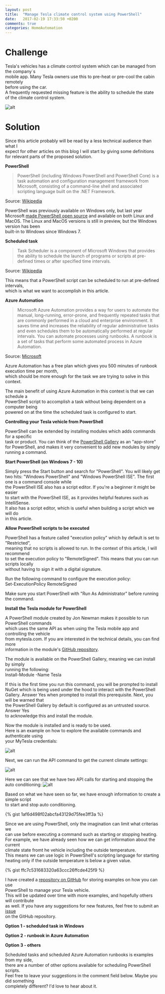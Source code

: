 ```yaml
---
layout: post
title:  "Manage Tesla climate control system using PowerShell"
date:   2017-02-19 17:33:50 +0200
comments: true
categories: HomeAutomation
---
```


# Challenge

Tesla's vehicles has a climate control system which can be managed from the company`s  
mobile app. Many Tesla owners use this to pre-heat or pre-cool the cabin remotely  
before using the car.  
A frequently requested missing feature is the ability to schedule the state  
of the climate control system.


![alt](/images/Tesla-logo.png)
  

# Solution

Since this article probably will be read by a less technical audience than what I  
expect for other articles on this blog I will start by giving some definitions  
for relevant parts of the proposed solution.

**PowerShell**
 
>PowerShell (including Windows PowerShell and PowerShell Core) is a task automation and configuration management framework from Microsoft, consisting of a command-line shell and associated scripting language built on the .NET Framework.

Source: [Wikipedia](https://en.wikipedia.org/wiki/PowerShell)

PowerShell was previously available on Windows only, but last year Microsoft  [made PowerShell open source](https://blogs.msdn.microsoft.com/powershell/2016/08/18/powershell-on-linux-and-open-source-2/) and available on both Linux and MacOS.
The Linux and MacOS versions is still in preview, but the Windows version has been  
built-in to Windows since Windows 7.

**Scheduled task**  

>Task Scheduler is a component of Microsoft Windows that provides the ability to schedule the launch of programs or scripts at pre-defined times or after specified time intervals.

Source: [Wikipedia](https://en.wikipedia.org/wiki/Windows_Task_Scheduler)

This means that a PowerShell script can be scheduled to run at pre-defined intervals,  
which is what we want to accomplish in this article.

**Azure Automation**  

>Microsoft Azure Automation provides a way for users to automate the manual, long-running, error-prone, and frequently repeated tasks that are commonly performed in a cloud and enterprise environment. It saves time and increases the reliability of regular administrative tasks and even schedules them to be automatically performed at regular intervals. You can automate processes using runbooks. A runbook is a set of tasks that perform some automated process in Azure Automation.

Source: [Microsoft](https://docs.microsoft.com/en-us/azure/automation/automation-intro)

Azure Automation has a free plan which gives you 500 minutes of runbook execution time per month,  
which should be more enough for the task we are trying to solve in this context.

The main benefit of using Azure Automation in this context is that we can schedule a  
PowerShell script to accomplish a task without being dependent on a computer being  
powered on at the time the scheduled task is configured to start.

**Controlling your Tesla vehicle from PowerShell**  

PowerShell can be extended by installing modules which adds commands for a specific  
task or product. You can think of the [PowerShell Gallery](https://www.powershellgallery.com) as an "app-store" for 
 PowerShell, and makes it very convenient to add new modules by simply running a command.

**Start PowerShell (on Windows 7 - 10)**  

Simply press the Start button and search for "PowerShell". You will likely get two hits:
"Windows PowerShell" and "Windows PowerShell ISE". The first one is a command console while  
the PowerShell ISE also has a script editor. If you're a beginner it might be easier  
to start with the PowerShell ISE, as it provides helpful features such as IntelliSense.  
It also has a script editor, which is useful when building a script which we will do  
in this article.

**Allow PowerShell scripts to be executed**  

PowerShell has a feature called "execution policy" which by default is set to "Restricted",  
meaning that no scripts is allowed to run. In the context of this article, I will recommend  
to set the execution policy to "RemoteSigned". This means that you can run scripts locally  
without having to sign it with a digital signature.

Run the following command to configure the execution policy:  
Set-ExecutionPolicy RemoteSigned

Make sure you start PowerShell with "Run As Administrator" before running the command.

**Install the Tesla module for PowerShell**  

A PowerShell module created by Jon Newman makes it possible to run PowerShell commands  
which uses the same API as when using the Tesla mobile app and controlling the vehicle  
from mytesla.com. If you are interested in the technical details, you can find more  
information in the module's [GitHub repository](https://github.com/JonnMsft/TeslaPSModule).

The module is available on the PowerShell Gallery, meaning we can install by simply  
running the following:  
Install-Module -Name Tesla  

If this is the first time you run this command, you will be prompted to install  
NuGet which is being used under the hood to interact with the PowerShell Gallery.
Answer Yes when prompted to install this prerequisite. Next, you will be warned that  
the PowerShell Gallery by default is configured as an untrusted source. Answer Yes  
to acknowledge this and install the module.

Now the module is installed and is ready to be used.  
Here is an example on how to explore the available commands and authenticate using  
your MyTesla credentials:

![alt](/images/2017-02-19_Tesla_PowerShell_01.png)
  
Next, we can run the API command to get the current climate settings:

![alt](/images/2017-02-19_Tesla_PowerShell_02.png)
  
Here we can see that we have two API calls for starting and stopping the auto conditioning:
![alt](/images/2017-02-19_Tesla_PowerShell_03.png)

Based on what we have seen so far, we have enough information to create a simple script  
to start and stop auto conditioning.

{% gist 1af6d498f02abcfa43129d75fee3ff3a %}

Since we are using PowerShell, only the imagination can limit what criterias we  
can use before executing a command such as starting or stopping heating.
For example, we have already seen how we can get information about the current  
climate state fromt he vehicle including the outside temperature.  
This means we can use logic in PowerShell's scripting language for starting  
heating only if the outside temperature is below a given value.

{% gist ffc7c531683320a63ccc26ffcde425f9 %}

I have created a [repository on GitHub](https://github.com/janegilring/Tesla) for storing examples on how you can use  
PowerShell to manage your Tesla vehicle.  
This will be updated over time with more examples, and hopefully others will contribute  
as well. If you have any suggestions for new features, feel free to submit an [issue](https://github.com/janegilring/Tesla/issues)  
on the GitHub repository.

**Option 1 - scheduled task in Windows**

**Option 2 - runbook in Azure Automation**

**Option 3 - others**  

Scheduled tasks and scheduled Azure Automation runbooks is examples from my side,  
there are a number of other options available for scheduling PowerShell scripts.  
Feel free to leave your suggestions in the comment field below. Maybe you did something  
completely different? I'd  love to hear about it.
